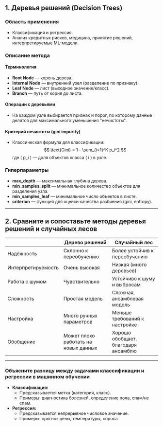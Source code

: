 ## 1. Деревья решений (Decision Trees)

### Область применения
- Классификация и регрессия.
- Анализ кредитных рисков, медицина, принятие решений, интерпретируемые ML-модели.

### Описание метода

#### Терминология
- **Root Node** — корень дерева.
- **Internal Node** — внутренний узел (разделение по признаку).
- **Leaf Node** — лист (выходное значение/класс).
- **Branch** — путь от корня до листа.

#### Операции с деревьями
- На каждом узле выбирается признак и порог, по которому данные делятся для максимального уменьшения "нечистоты".

#### Критерий нечистоты (gini impurity)
- Классическая формула для классификации:
  $$
  \text{Gini} = 1 - \sum_{i=1}^K p_i^2
  $$
  где \( p_i \) — доля объектов класса \( i \) в узле.

### Гиперпараметры
- **max_depth** — максимальная глубина дерева.
- **min_samples_split** — минимальное количество объектов для разделения узла.
- **min_samples_leaf** — минимальное число объектов в листе.
- **criterion** — функция для оценки качества разбиения (gini, entropy).

---

## 2. Сравните и сопоставьте методы деревья решений и случайных лесов

|                    | **Дерево решений**                   | **Случайный лес**                   |
| ------------------ | ------------------------------------ | ----------------------------------- |
| Надёжность         | Склонно к переобучению               | Более устойчив к переобучению       |
| Интерпретируемость | Очень высокая                        | Низкая (много деревьев)             |
| Работа с шумом     | Чувствительно                        | Устойчиво к шуму и выбросам         |
| Сложность          | Простая модель                       | Сложная, ансамблевая модель         |
| Настройка          | Много ручных параметров              | Меньше требований к настройке       |
| Обобщение          | Может плохо работать на новых данных | Хорошо обобщает, благодаря ансамблю |

---

### Объясните разницу между задачами классификации и регрессии в машинном обучении

- **Классификация:**  
  - Предсказывается метка (категория, класс).
  - Примеры: диагностика болезней, определение пола, спам/не спам.
- **Регрессия:**  
  - Предсказывается непрерывное числовое значение.
  - Примеры: прогноз цены, температуры, спроса.

